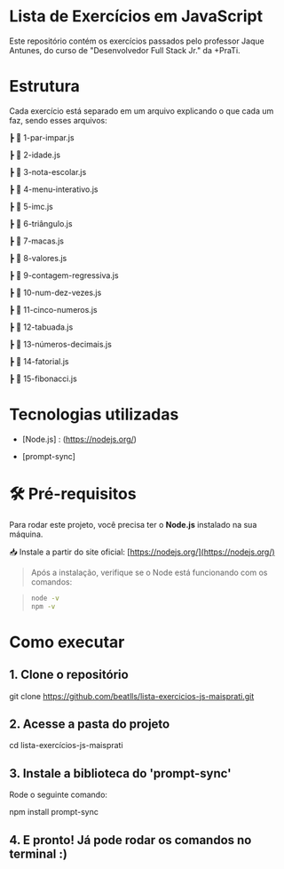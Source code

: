 # Lista de Exercícios em JavaScript

Este repositório contém os exercícios passados pelo professor Jaque Antunes, do curso de "Desenvolvedor Full Stack Jr." da +PraTi. 

# Estrutura

Cada exercício está separado em um arquivo explicando o que cada um faz, sendo esses arquivos:

┣ 📜 1-par-impar.js

┣ 📜 2-idade.js

┣ 📜 3-nota-escolar.js

┣ 📜 4-menu-interativo.js

┣ 📜 5-imc.js

┣ 📜 6-triângulo.js

┣ 📜 7-macas.js

┣ 📜 8-valores.js

┣ 📜 9-contagem-regressiva.js

┣ 📜 10-num-dez-vezes.js

┣ 📜 11-cinco-numeros.js

┣ 📜 12-tabuada.js

┣ 📜 13-números-decimais.js

┣ 📜 14-fatorial.js

┣ 📜 15-fibonacci.js

# Tecnologias utilizadas

- [Node.js] : (https://nodejs.org/)
  
- [prompt-sync]


# 🛠️ Pré-requisitos

Para rodar este projeto, você precisa ter o **Node.js** instalado na sua máquina.

📥 Instale a partir do site oficial: [https://nodejs.org/](https://nodejs.org/)

> Após a instalação, verifique se o Node está funcionando com os comandos:

> ```bash
> node -v
> npm -v

# Como executar

<h2> 1. Clone o repositório </h2>

git clone https://github.com/beatlls/lista-exercicios-js-maisprati.git

<h2> 2. Acesse a pasta do projeto </h2>

cd lista-exercícios-js-maisprati

<h2> 3. Instale a biblioteca do 'prompt-sync' </h2>

Rode o seguinte comando:

npm install prompt-sync

<h2> 4. E pronto! Já pode rodar os comandos no terminal :) </h2>
